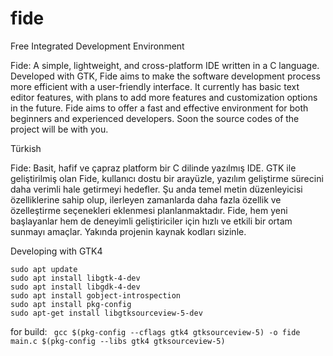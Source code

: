 # fide
Free Integrated Development Environment

Fide: A simple, lightweight, and cross-platform IDE written in a C language. Developed with GTK, Fide aims to make the software development process more efficient with a user-friendly interface. It currently has basic text editor features, with plans to add more features and customization options in the future. Fide aims to offer a fast and effective environment for both beginners and experienced developers. Soon the source codes of the project will be with you.


Türkish

Fide: Basit, hafif ve çapraz platform bir C dilinde yazılmış IDE. GTK ile geliştirilmiş olan Fide, kullanıcı dostu bir arayüzle, yazılım geliştirme sürecini daha verimli hale getirmeyi hedefler. Şu anda temel metin düzenleyicisi özelliklerine sahip olup, ilerleyen zamanlarda daha fazla özellik ve özelleştirme seçenekleri eklenmesi planlanmaktadır. Fide, hem yeni başlayanlar hem de deneyimli geliştiriciler için hızlı ve etkili bir ortam sunmayı amaçlar. Yakında projenin kaynak kodları sizinle.


Developing with GTK4

```
sudo apt update
sudo apt install libgtk-4-dev
sudo apt install libgdk-4-dev
sudo apt install gobject-introspection
sudo apt install pkg-config
sudo apt-get install libgtksourceview-5-dev

```

for build:  ```  gcc $(pkg-config --cflags gtk4 gtksourceview-5) -o fide main.c $(pkg-config --libs gtk4 gtksourceview-5) ```
